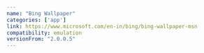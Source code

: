 ```yaml
---
name: "Bing Wallpaper"
categories: ['app']
link: https://www.microsoft.com/en-in/bing/bing-wallpaper-msn
compatibility: emulation
versionFrom: "2.0.0.5"
---
```


